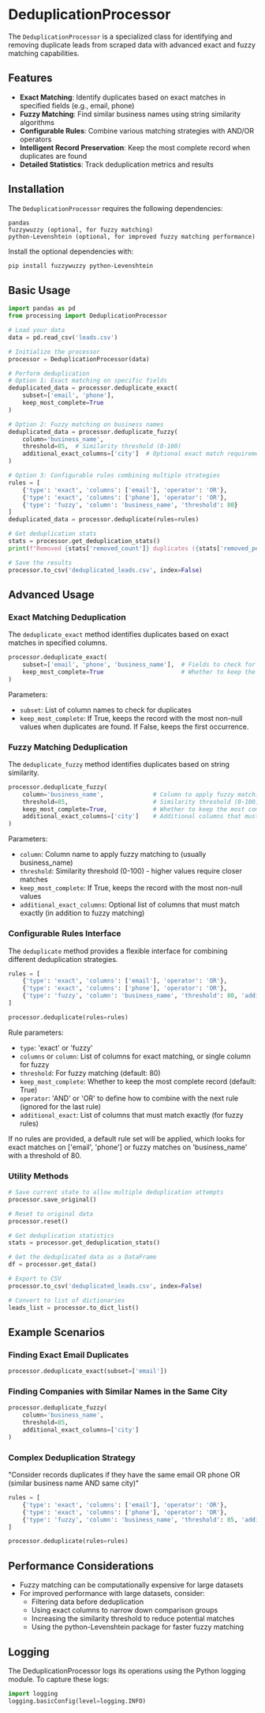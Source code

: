 # DeduplicationProcessor

The `DeduplicationProcessor` is a specialized class for identifying and removing duplicate leads from scraped data with advanced exact and fuzzy matching capabilities.

## Features

- **Exact Matching**: Identify duplicates based on exact matches in specified fields (e.g., email, phone)
- **Fuzzy Matching**: Find similar business names using string similarity algorithms
- **Configurable Rules**: Combine various matching strategies with AND/OR operators
- **Intelligent Record Preservation**: Keep the most complete record when duplicates are found
- **Detailed Statistics**: Track deduplication metrics and results

## Installation

The `DeduplicationProcessor` requires the following dependencies:

```
pandas
fuzzywuzzy (optional, for fuzzy matching)
python-Levenshtein (optional, for improved fuzzy matching performance)
```

Install the optional dependencies with:

```bash
pip install fuzzywuzzy python-Levenshtein
```

## Basic Usage

```python
import pandas as pd
from processing import DeduplicationProcessor

# Load your data
data = pd.read_csv('leads.csv')

# Initialize the processor
processor = DeduplicationProcessor(data)

# Perform deduplication
# Option 1: Exact matching on specific fields
deduplicated_data = processor.deduplicate_exact(
    subset=['email', 'phone'],
    keep_most_complete=True
)

# Option 2: Fuzzy matching on business names
deduplicated_data = processor.deduplicate_fuzzy(
    column='business_name',
    threshold=85,  # Similarity threshold (0-100)
    additional_exact_columns=['city']  # Optional exact match requirements
)

# Option 3: Configurable rules combining multiple strategies
rules = [
    {'type': 'exact', 'columns': ['email'], 'operator': 'OR'},
    {'type': 'exact', 'columns': ['phone'], 'operator': 'OR'},
    {'type': 'fuzzy', 'column': 'business_name', 'threshold': 80}
]
deduplicated_data = processor.deduplicate(rules=rules)

# Get deduplication stats
stats = processor.get_deduplication_stats()
print(f"Removed {stats['removed_count']} duplicates ({stats['removed_percentage']}%)")

# Save the results
processor.to_csv('deduplicated_leads.csv', index=False)
```

## Advanced Usage

### Exact Matching Deduplication

The `deduplicate_exact` method identifies duplicates based on exact matches in specified columns.

```python
processor.deduplicate_exact(
    subset=['email', 'phone', 'business_name'],  # Fields to check for exact matches
    keep_most_complete=True                      # Whether to keep the most complete record
)
```

Parameters:

- `subset`: List of column names to check for duplicates
- `keep_most_complete`: If True, keeps the record with the most non-null values when duplicates are found. If False, keeps the first occurrence.

### Fuzzy Matching Deduplication

The `deduplicate_fuzzy` method identifies duplicates based on string similarity.

```python
processor.deduplicate_fuzzy(
    column='business_name',              # Column to apply fuzzy matching to
    threshold=85,                        # Similarity threshold (0-100)
    keep_most_complete=True,             # Whether to keep the most complete record
    additional_exact_columns=['city']    # Additional columns that must match exactly
)
```

Parameters:

- `column`: Column name to apply fuzzy matching to (usually business_name)
- `threshold`: Similarity threshold (0-100) - higher values require closer matches
- `keep_most_complete`: If True, keeps the record with the most non-null values
- `additional_exact_columns`: Optional list of columns that must match exactly (in addition to fuzzy matching)

### Configurable Rules Interface

The `deduplicate` method provides a flexible interface for combining different deduplication strategies.

```python
rules = [
    {'type': 'exact', 'columns': ['email'], 'operator': 'OR'},
    {'type': 'exact', 'columns': ['phone'], 'operator': 'OR'},
    {'type': 'fuzzy', 'column': 'business_name', 'threshold': 80, 'additional_exact': ['city']}
]

processor.deduplicate(rules=rules)
```

Rule parameters:

- `type`: 'exact' or 'fuzzy'
- `columns` or `column`: List of columns for exact matching, or single column for fuzzy
- `threshold`: For fuzzy matching (default: 80)
- `keep_most_complete`: Whether to keep the most complete record (default: True)
- `operator`: 'AND' or 'OR' to define how to combine with the next rule (ignored for the last rule)
- `additional_exact`: List of columns that must match exactly (for fuzzy rules)

If no rules are provided, a default rule set will be applied, which looks for exact matches on ['email', 'phone'] or fuzzy matches on 'business_name' with a threshold of 80.

### Utility Methods

```python
# Save current state to allow multiple deduplication attempts
processor.save_original()

# Reset to original data
processor.reset()

# Get deduplication statistics
stats = processor.get_deduplication_stats()

# Get the deduplicated data as a DataFrame
df = processor.get_data()

# Export to CSV
processor.to_csv('deduplicated_leads.csv', index=False)

# Convert to list of dictionaries
leads_list = processor.to_dict_list()
```

## Example Scenarios

### Finding Exact Email Duplicates

```python
processor.deduplicate_exact(subset=['email'])
```

### Finding Companies with Similar Names in the Same City

```python
processor.deduplicate_fuzzy(
    column='business_name',
    threshold=85,
    additional_exact_columns=['city']
)
```

### Complex Deduplication Strategy

"Consider records duplicates if they have the same email OR phone OR (similar business name AND same city)"

```python
rules = [
    {'type': 'exact', 'columns': ['email'], 'operator': 'OR'},
    {'type': 'exact', 'columns': ['phone'], 'operator': 'OR'},
    {'type': 'fuzzy', 'column': 'business_name', 'threshold': 85, 'additional_exact': ['city']}
]

processor.deduplicate(rules=rules)
```

## Performance Considerations

- Fuzzy matching can be computationally expensive for large datasets
- For improved performance with large datasets, consider:
  - Filtering data before deduplication
  - Using exact columns to narrow down comparison groups
  - Increasing the similarity threshold to reduce potential matches
  - Using the python-Levenshtein package for faster fuzzy matching

## Logging

The DeduplicationProcessor logs its operations using the Python logging module. To capture these logs:

```python
import logging
logging.basicConfig(level=logging.INFO)
```

